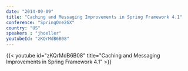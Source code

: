 ```yaml
---
date: "2014-09-09"
title: "Caching and Messaging Improvements in Spring Framework 4.1"
conference: "SpringOne2GX"
country: "US"
speakers : "jhoeller"
youtubeId: "zKQrMdB6B08"
---
```


{{< youtube id="zKQrMdB6B08" title="Caching and Messaging Improvements in Spring Framework 4.1" >}} 
